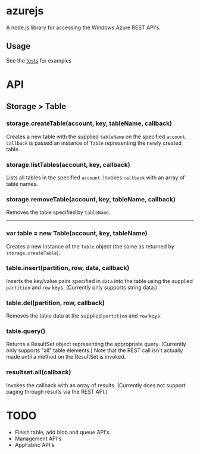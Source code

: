# azurejs #
A node.js library for accessing the Windows Azure REST API's.

## Usage

See the [tests](azurejs/tree/master/test) for examples

# API

## Storage > Table

### storage.createTable(account, key, tableName, callback)

Creates a new table with the supplied `tableName` on the specified `account`.  `callback` is passed an instance of `Table` representing the newly created table.

### storage.listTables(account, key, callback)

Lists all tables in the specified `account`.  Invokes `callback` with an array of table names.

### storage.removeTable(account, key, tableName, callback)

Removes the table specified by `tableName`.

*** 

### var table = new Table(account, key, tableName)

Creates a new instance of the `Table` object (the same as returned by `storage.createTable`).

### table.insert(partition, row, data, callback)

Inserts the key/value pairs specified in `data` into the table using the supplied `partition` and `row` keys.  (Currently only supports string data.)

### table.del(partition, row, callback)

Removes the table data at the supplied `partition` and `row` keys.

### table.query()

Returns a ResultSet object representing the appropriate query.  (Currently only supports "all" table elements.)  Note that the REST call isn't actually made until a method on the ResultSet is invoked.

### resultset.all(callback)

Invokes the callback with an array of results.  (Currently does not support paging through results via the REST API.)

# TODO

* Finish table, add blob and queue API's
* Management API's
* AppFabric API's
